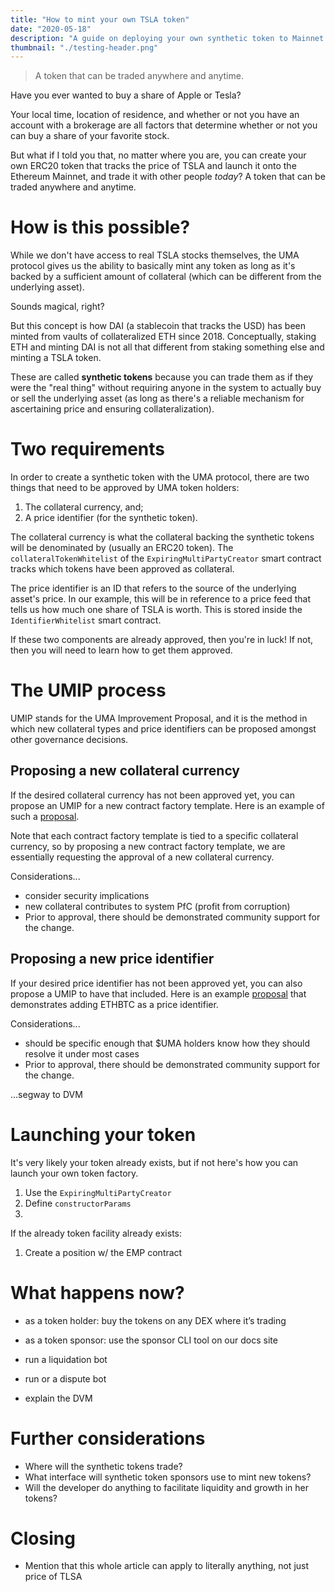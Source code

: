 ```yaml
---
title: "How to mint your own TSLA token"
date: "2020-05-18"
description: "A guide on deploying your own synthetic token to Mainnet with the UMA protocol."
thumbnail: "./testing-header.png"
---
```


> A token that can be traded anywhere and anytime.

Have you ever wanted to buy a share of Apple or Tesla?

Your local time, location of residence, and whether or not you have an account with a brokerage are all factors that determine whether or not you can buy a share of your favorite stock.

But what if I told you that, no matter where you are, you can create your own ERC20 token that tracks the price of TSLA and launch it onto the Ethereum Mainnet, and trade it with other people _today_? A token that can be traded anywhere and anytime.

# How is this possible?

While we don't have access to real TSLA stocks themselves, the UMA protocol gives us the ability to basically mint any token as long as it's backed by a sufficient amount of collateral (which can be different from the underlying asset).

Sounds magical, right?

But this concept is how DAI (a stablecoin that tracks the USD) has been minted from vaults of collateralized ETH since 2018. Conceptually, staking ETH and minting DAI is not all that different from staking something else and minting a TSLA token.

These are called **synthetic tokens** because you can trade them as if they were the "real thing" without requiring anyone in the system to actually buy or sell the underlying asset (as long as there's a reliable mechanism for ascertaining price and ensuring collateralization).

# Two requirements

In order to create a synthetic token with the UMA protocol, there are two things that need to be approved by UMA token holders:

1. The collateral currency, and;
2. A price identifier (for the synthetic token).

The collateral currency is what the collateral backing the synthetic tokens will be denominated by (usually an ERC20 token). The `collateralTokenWhitelist` of the `ExpiringMultiPartyCreator` smart contract tracks which tokens have been approved as collateral.

The price identifier is an ID that refers to the source of the underlying asset's price. In our example, this will be in reference to a price feed that tells us how much one share of TSLA is worth. This is stored inside the `IdentifierWhitelist` smart contract.

If these two components are already approved, then you're in luck! If not, then you will need to learn how to get them approved.

# The UMIP process

UMIP stands for the UMA Improvement Proposal, and it is the method in which new collateral types and price identifiers can be proposed amongst other governance decisions.

## Proposing a new collateral currency

If the desired collateral currency has not been approved yet, you can propose an UMIP for a new contract factory template. Here is an example of such a [proposal](https://github.com/UMAprotocol/UMIPs/blob/master/UMIPs/umip-newcontract.md).

Note that each contract factory template is tied to a specific collateral currency, so by proposing a new contract factory template, we are essentially requesting the approval of a new collateral currency.

Considerations...

- consider security implications
- new collateral contributes to system PfC (profit from corruption)
- Prior to approval, there should be demonstrated community support for the change.

## Proposing a new price identifier

If your desired price identifier has not been approved yet, you can also propose a UMIP to have that included. Here is an example [proposal](https://github.com/UMAprotocol/UMIPs/blob/master/UMIPs/umip-2.md) that demonstrates adding ETHBTC as a price identifier.

Considerations...

- should be specific enough that \$UMA holders know how they should resolve it under most cases
- Prior to approval, there should be demonstrated community support for the change.

...segway to DVM

# Launching your token

It's very likely your token already exists, but if not here's how you can launch your own token factory.

1. Use the `ExpiringMultiPartyCreator`
2. Define `constructorParams`
3.

If the already token facility already exists:

1. Create a position w/ the EMP contract

# What happens now?

- as a token holder: buy the tokens on any DEX where it’s trading
- as a token sponsor: use the sponsor CLI tool on our docs site

- run a liquidation bot
- run or a dispute bot

- explain the DVM

# Further considerations

- Where will the synthetic tokens trade?
- What interface will synthetic token sponsors use to mint new tokens?
- Will the developer do anything to facilitate liquidity and growth in her tokens?

# Closing

- Mention that this whole article can apply to literally anything, not just price of TLSA
